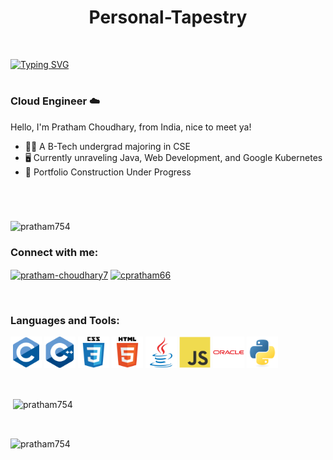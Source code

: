 <h1 align="center"> Personal-Tapestry </h1>
<br>

[![Typing SVG](https://readme-typing-svg.demolab.com?font=Train+One&size=21&pause=1000&color=FF00FF&background=FFFFFF00&random=false&width=600&height=50&lines=Enter+the+curated+sanctuary+of+a+mindful+enthusiast)](https://git.io/typing-svg)

#

<h3>Cloud Engineer ☁️</h3>
<p>Hello, I'm Pratham Choudhary, from India, nice to meet ya!</p>
<ul>
  <li>👨‍🎓 A B-Tech undergrad majoring in CSE</li>
  <li>🖥️ Currently unraveling Java, Web Development, and Google Kubernetes</li>
  <li>📃 Portfolio Construction Under Progress</li>
</ul>

#

<br><p align="left"> <img src="https://komarev.com/ghpvc/?username=pratham754&label=Guests&color=ff00ff&style=flat" alt="pratham754" /> </p>

<h3 align="left">Connect with me:</h3>
<p align="left">
<a href="https://linkedin.com/in/pratham-choudhary7" target="blank"><img align="center" src="https://raw.githubusercontent.com/rahuldkjain/github-profile-readme-generator/master/src/images/icons/Social/linked-in-alt.svg" alt="pratham-choudhary7" height="50" width="50" /></a>
<a href="https://www.hackerrank.com/cpratham66" target="blank"><img align="center" src="https://raw.githubusercontent.com/rahuldkjain/github-profile-readme-generator/master/src/images/icons/Social/hackerrank.svg" alt="cpratham66" height="50" width="50" /></a>
</p>
<br>
<h3 align="left">Languages and Tools:</h3>
<p align="left">
  <img src="https://raw.githubusercontent.com/devicons/devicon/master/icons/c/c-original.svg" alt="c" width="50" height="50"/>
  <img src="https://raw.githubusercontent.com/devicons/devicon/master/icons/cplusplus/cplusplus-original.svg" alt="cplusplus" width="50" height="50"/>
  <img src="https://raw.githubusercontent.com/devicons/devicon/master/icons/css3/css3-original-wordmark.svg" alt="css3" width="50" height="50"/>
  <img src="https://raw.githubusercontent.com/devicons/devicon/master/icons/html5/html5-original-wordmark.svg" alt="html5" width="50" height="50"/>
  <img src="https://raw.githubusercontent.com/devicons/devicon/master/icons/java/java-original.svg" alt="java" width="50" height="50"/>
  <img src="https://raw.githubusercontent.com/devicons/devicon/master/icons/javascript/javascript-original.svg" alt="javascript" width="50" height="50"/>
  <img src="https://raw.githubusercontent.com/devicons/devicon/master/icons/oracle/oracle-original.svg" alt="oracle" width="50" height="50"/>
  <img src="https://raw.githubusercontent.com/devicons/devicon/master/icons/python/python-original.svg" alt="python" width="50" height="50"/>
</p>

<br><p>&nbsp;<img align="center" src="https://github-readme-stats.vercel.app/api?username=pratham754&show_icons=true&theme=radical&locale=en" alt="pratham754" /></p>

<br><p><img align="center" src="https://github-readme-stats.vercel.app/api/top-langs?username=pratham754&show_icons=true&theme=radical&locale=en&layout=compact" alt="pratham754" /></p>
